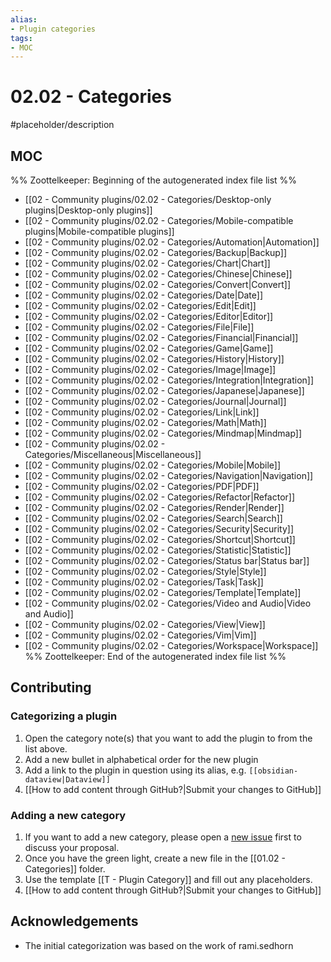 ```yaml
---
alias:
- Plugin categories
tags:
- MOC
---
```


# 02.02 - Categories

#placeholder/description 

## MOC

%% Zoottelkeeper: Beginning of the autogenerated index file list  %%
- [[02 - Community plugins/02.02 - Categories/Desktop-only plugins|Desktop-only plugins]]
- [[02 - Community plugins/02.02 - Categories/Mobile-compatible plugins|Mobile-compatible plugins]]
- [[02 - Community plugins/02.02 - Categories/Automation|Automation]]
- [[02 - Community plugins/02.02 - Categories/Backup|Backup]]
- [[02 - Community plugins/02.02 - Categories/Chart|Chart]]
- [[02 - Community plugins/02.02 - Categories/Chinese|Chinese]]
- [[02 - Community plugins/02.02 - Categories/Convert|Convert]]
- [[02 - Community plugins/02.02 - Categories/Date|Date]]
- [[02 - Community plugins/02.02 - Categories/Edit|Edit]]
- [[02 - Community plugins/02.02 - Categories/Editor|Editor]]
- [[02 - Community plugins/02.02 - Categories/File|File]]
- [[02 - Community plugins/02.02 - Categories/Financial|Financial]]
- [[02 - Community plugins/02.02 - Categories/Game|Game]]
- [[02 - Community plugins/02.02 - Categories/History|History]]
- [[02 - Community plugins/02.02 - Categories/Image|Image]]
- [[02 - Community plugins/02.02 - Categories/Integration|Integration]]
- [[02 - Community plugins/02.02 - Categories/Japanese|Japanese]]
- [[02 - Community plugins/02.02 - Categories/Journal|Journal]]
- [[02 - Community plugins/02.02 - Categories/Link|Link]]
- [[02 - Community plugins/02.02 - Categories/Math|Math]]
- [[02 - Community plugins/02.02 - Categories/Mindmap|Mindmap]]
- [[02 - Community plugins/02.02 - Categories/Miscellaneous|Miscellaneous]]
- [[02 - Community plugins/02.02 - Categories/Mobile|Mobile]]
- [[02 - Community plugins/02.02 - Categories/Navigation|Navigation]]
- [[02 - Community plugins/02.02 - Categories/PDF|PDF]]
- [[02 - Community plugins/02.02 - Categories/Refactor|Refactor]]
- [[02 - Community plugins/02.02 - Categories/Render|Render]]
- [[02 - Community plugins/02.02 - Categories/Search|Search]]
- [[02 - Community plugins/02.02 - Categories/Security|Security]]
- [[02 - Community plugins/02.02 - Categories/Shortcut|Shortcut]]
- [[02 - Community plugins/02.02 - Categories/Statistic|Statistic]]
- [[02 - Community plugins/02.02 - Categories/Status bar|Status bar]]
- [[02 - Community plugins/02.02 - Categories/Style|Style]]
- [[02 - Community plugins/02.02 - Categories/Task|Task]]
- [[02 - Community plugins/02.02 - Categories/Template|Template]]
- [[02 - Community plugins/02.02 - Categories/Video and Audio|Video and Audio]]
- [[02 - Community plugins/02.02 - Categories/View|View]]
- [[02 - Community plugins/02.02 - Categories/Vim|Vim]]
- [[02 - Community plugins/02.02 - Categories/Workspace|Workspace]]
%% Zoottelkeeper: End of the autogenerated index file list  %%


## Contributing

### Categorizing a plugin

1. Open the category note(s) that you want to add the plugin to from the list above.
2. Add a new bullet in alphabetical order for the new plugin
3. Add a link to the plugin in question using its alias, e.g. `[[obsidian-dataview|Dataview]]`
4. [[How to add content through GitHub?|Submit your changes to GitHub]]

### Adding a new category
1. If you want to add a new category, please open a [new issue]() first to discuss your proposal.
2. Once you have the green light, create a new file in the [[01.02 - Categories]] folder. 
3. Use the template [[T - Plugin Category]] and fill out any placeholders.
4. [[How to add content through GitHub?|Submit your changes to GitHub]]

## Acknowledgements

- The initial categorization was based on the work of rami.sedhorn